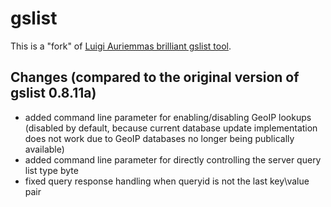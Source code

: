 # gslist
This is a "fork" of [Luigi Auriemmas brilliant gslist tool](http://aluigi.altervista.org/papers.htm#gslist).

## Changes (compared to the original version of gslist 0.8.11a)
- added command line parameter for enabling/disabling GeoIP lookups (disabled by default, because current database update implementation does not work due to GeoIP databases no longer being publically available)
- added command line parameter for directly controlling the server query list type byte
- fixed query response handling when queryid is not the last key\value pair

